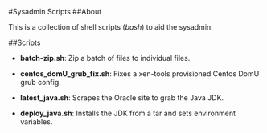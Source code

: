 #Sysadmin Scripts
##About

This is a collection of shell scripts (*bash*) to aid the sysadmin.


##Scripts

* __batch-zip.sh__: Zip a batch of files to individual files.

* __centos_domU_grub_fix.sh__: Fixes a xen-tools provisioned Centos DomU grub config.

* __latest_java.sh__: Scrapes the Oracle site to grab the Java JDK.

* __deploy_java.sh__: Installs the JDK from a tar and sets environment variables.


